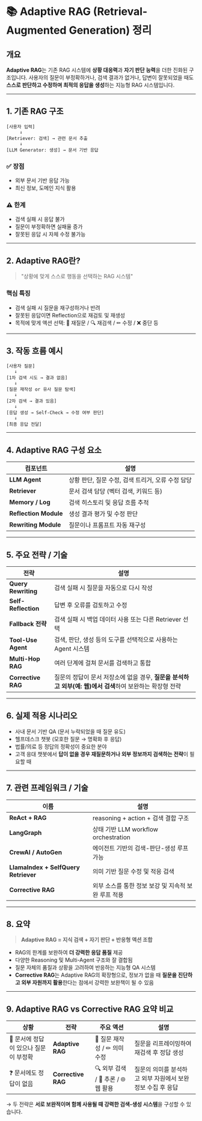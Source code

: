 # 📚 Adaptive RAG (Retrieval-Augmented Generation) 정리

## 개요

**Adaptive RAG**는 기존 RAG 시스템에 **상황 대응력**과 **자기 판단 능력**을 더한 진화된 구조입니다. 사용자의 질문이 부정확하거나, 검색 결과가 없거나, 답변이 잘못되었을 때도 **스스로 판단하고 수정하며 최적의 응답을 생성**하는 지능형 RAG 시스템입니다.

---

## 1. 기존 RAG 구조

```
[사용자 입력]
     ↓
[Retriever: 검색] → 관련 문서 추출
     ↓
[LLM Generator: 생성] → 문서 기반 응답
```

### ✅ 장점
- 외부 문서 기반 응답 가능
- 최신 정보, 도메인 지식 활용

### ⚠️ 한계
- 검색 실패 시 응답 불가
- 질문이 부정확하면 실패율 증가
- 잘못된 응답 시 자체 수정 불가능

---

## 2. Adaptive RAG란?

> "상황에 맞게 스스로 행동을 선택하는 RAG 시스템"

### 핵심 특징
- 검색 실패 시 질문을 재구성하거나 반려
- 잘못된 응답이면 Reflection으로 재검토 및 재생성
- 목적에 맞게 액션 선택: 🔁 재질문 / 🔍 재검색 / ✏ 수정 / ❌ 중단 등

---

## 3. 작동 흐름 예시

```
[사용자 질문]
   ↓
[1차 검색 시도 → 결과 없음]
   ↓
[질문 재작성 or 유사 질문 탐색]
   ↓
[2차 검색 → 결과 있음]
   ↓
[응답 생성 → Self-Check → 수정 여부 판단]
   ↓
[최종 응답 전달]
```

---

## 4. Adaptive RAG 구성 요소

| 컴포넌트 | 설명 |
|----------|------|
| **LLM Agent** | 상황 판단, 질문 수정, 검색 트리거, 오류 수정 담당 |
| **Retriever** | 문서 검색 담당 (벡터 검색, 키워드 등) |
| **Memory / Log** | 검색 히스토리 및 응답 흐름 추적 |
| **Reflection Module** | 생성 결과 평가 및 수정 판단 |
| **Rewriting Module** | 질문이나 프롬프트 자동 재구성 |

---

## 5. 주요 전략 / 기술

| 전략 | 설명 |
|--------|------|
| **Query Rewriting** | 검색 실패 시 질문을 자동으로 다시 작성 |
| **Self-Reflection** | 답변 후 오류를 검토하고 수정 |
| **Fallback 전략** | 검색 실패 시 백업 데이터 사용 또는 다른 Retriever 선택 |
| **Tool-Use Agent** | 검색, 판단, 생성 등의 도구를 선택적으로 사용하는 Agent 시스템 |
| **Multi-Hop RAG** | 여러 단계에 걸쳐 문서를 검색하고 통합 |
| **Corrective RAG** | 질문의 정답이 문서 저장소에 없을 경우, **질문을 분석하고 외부(예: 웹)에서 검색**하여 보완하는 확장형 전략 |

---

## 6. 실제 적용 시나리오

- 사내 문서 기반 QA (문서 누락되었을 때 질문 유도)
- 헬프데스크 챗봇 (모호한 질문 → 명확화 후 응답)
- 법률/의료 등 정답의 정확성이 중요한 분야
- 고객 응대 챗봇에서 **답이 없을 경우 재질문하거나 외부 정보까지 검색하는 전략**이 필요할 때

---

## 7. 관련 프레임워크 / 기술

| 이름 | 설명 |
|------|------|
| **ReAct + RAG** | reasoning + action + 검색 결합 구조 |
| **LangGraph** | 상태 기반 LLM workflow orchestration |
| **CrewAI / AutoGen** | 에이전트 기반의 검색-판단-생성 루프 가능 |
| **LlamaIndex + SelfQuery Retriever** | 의미 기반 질문 수정 및 적응 검색 |
| **Corrective RAG** | 외부 소스를 통한 정보 보강 및 지속적 보완 루프 적용 |

---

## 8. 요약

> **Adaptive RAG = 지식 검색 + 자기 판단 + 반응형 액션 조합**

- RAG의 한계를 보완하여 **더 강력한 응답 품질** 제공
- 다양한 Reasoning 및 Multi-Agent 구조와 잘 결합됨
- 질문 자체의 품질과 상황을 고려하여 반응하는 지능형 QA 시스템
- **Corrective RAG**는 Adaptive RAG의 확장형으로, 정보가 없을 때 **질문을 진단하고 외부 자원까지 활용**한다는 점에서 강력한 보완책이 될 수 있음

---

## 9. Adaptive RAG vs Corrective RAG 요약 비교

| 상황 | 전략 | 주요 액션 | 설명 |
|------|--------|------------|--------|
| 📄 문서에 정답이 있으나 질문이 부정확 | **Adaptive RAG** | 🔁 질문 재작성 / ✏ 의미 수정 | 질문을 리프레이밍하여 재검색 후 정답 생성 |
| ❓ 문서에도 정답이 없음 | **Corrective RAG** | 🔍 외부 검색 / 🧠 추론 / 🌐 웹 활용 | 질문의 의미를 분석하고 외부 자원에서 보완 정보 수집 후 응답 |

→ 두 전략은 **서로 보완적이며 함께 사용될 때 강력한 검색-생성 시스템**을 구성할 수 있습니다.

